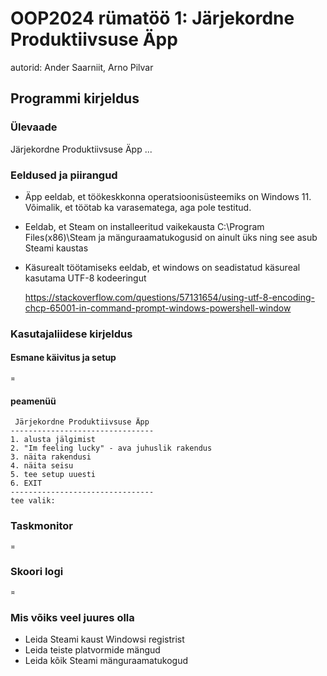 # OOP2024 rümatöö 1: Järjekordne Produktiivsuse Äpp
autorid: Ander Saarniit, Arno Pilvar

## Programmi kirjeldus
### Ülevaade
Järjekordne Produktiivsuse Äpp ...

### Eeldused ja piirangud
* Äpp eeldab, et töökeskkonna operatsioonisüsteemiks on Windows 11.
    Võimalik, et töötab ka varasematega, aga pole testitud.

* Eeldab, et Steam on installeeritud vaikekausta C:\Program Files(x86)\Steam
    ja mänguraamatukogusid on ainult üks ning see asub Steami kaustas

* Käsurealt töötamiseks eeldab, et windows on seadistatud käsureal kasutama UTF-8 kodeeringut

  https://stackoverflow.com/questions/57131654/using-utf-8-encoding-chcp-65001-in-command-prompt-windows-powershell-window

### Kasutajaliidese kirjeldus 
#### Esmane käivitus ja setup  
    ¤

#### peamenüü
     Järjekordne Produktiivsuse Äpp
    --------------------------------
    1. alusta jälgimist
    2. "Im feeling lucky" - ava juhuslik rakendus
    3. näita rakendusi
    4. näita seisu
    5. tee setup uuesti
    6. EXIT
    --------------------------------
    tee valik: 

### Taskmonitor
    ¤

### Skoori logi
    ¤


### Mis võiks veel juures olla
* Leida Steami kaust Windowsi registrist
* Leida teiste platvormide mängud
* Leida kõik Steami mänguraamatukogud
